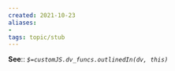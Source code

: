 ```yaml
---
created: 2021-10-23
aliases:
- 
tags: topic/stub
---
```


**See**::
*`$=customJS.dv_funcs.outlinedIn(dv, this)`*